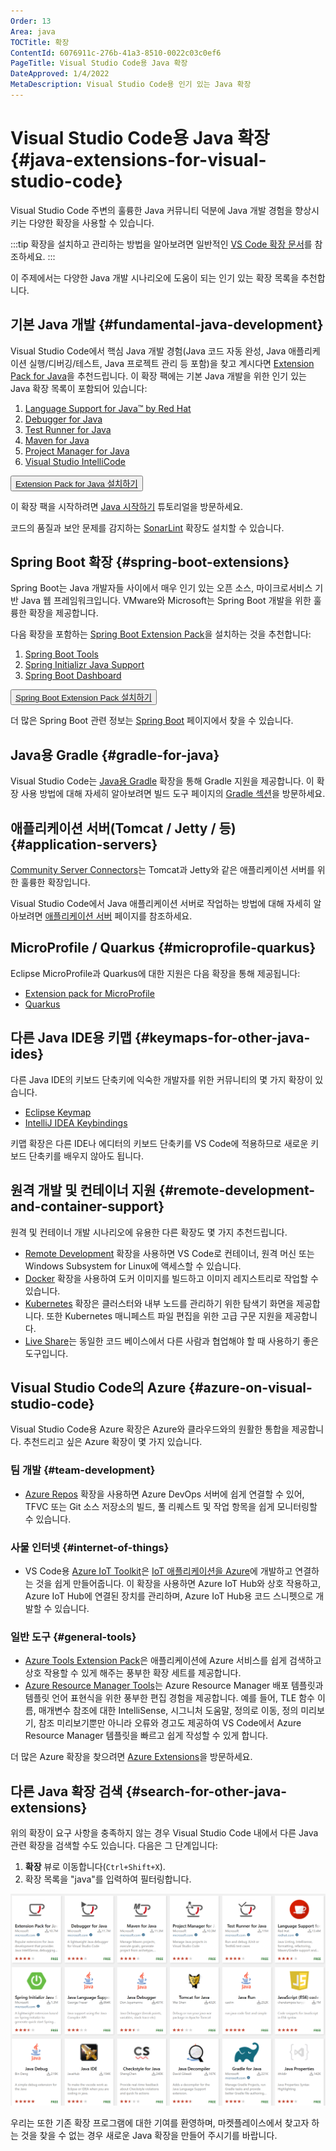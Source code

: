 ```yaml
---
Order: 13
Area: java
TOCTitle: 확장
ContentId: 6076911c-276b-41a3-8510-0022c03c0ef6
PageTitle: Visual Studio Code용 Java 확장
DateApproved: 1/4/2022
MetaDescription: Visual Studio Code용 인기 있는 Java 확장
---
```


# Visual Studio Code용 Java 확장 {#java-extensions-for-visual-studio-code}

Visual Studio Code 주변의 훌륭한 Java 커뮤니티 덕분에 Java 개발 경험을 향상시키는 다양한 확장을 사용할 수 있습니다.

:::tip
확장을 설치하고 관리하는 방법을 알아보려면 일반적인 [VS Code 확장 문서](/docs/editor/extension-marketplace.md)를 참조하세요.
:::

이 주제에서는 다양한 Java 개발 시나리오에 도움이 되는 인기 있는 확장 목록을 추천합니다.

## 기본 Java 개발 {#fundamental-java-development}

Visual Studio Code에서 핵심 Java 개발 경험(Java 코드 자동 완성, Java 애플리케이션 실행/디버깅/테스트, Java 프로젝트 관리 등 포함)을 찾고 계시다면 [Extension Pack for Java](https://marketplace.visualstudio.com/items?itemName=vscjava.vscode-java-pack)을 추천드립니다. 이 확장 팩에는 기본 Java 개발을 위한 인기 있는 Java 확장 목록이 포함되어 있습니다:

1. [Language Support for Java™ by Red Hat](https://marketplace.visualstudio.com/items?itemName=redhat.java)
2. [Debugger for Java](https://marketplace.visualstudio.com/items?itemName=vscjava.vscode-java-debug)
3. [Test Runner for Java](https://marketplace.visualstudio.com/items?itemName=vscjava.vscode-java-test)
4. [Maven for Java](https://marketplace.visualstudio.com/items?itemName=vscjava.vscode-maven)
5. [Project Manager for Java](https://marketplace.visualstudio.com/items?itemName=vscjava.vscode-java-dependency)
6. [Visual Studio IntelliCode](https://marketplace.visualstudio.com/items?itemName=VisualStudioExptTeam.vscodeintellicode)

<button><a class="install-extension-btn" href="vscode:extension/vscjava.vscode-java-pack">Extension Pack for Java 설치하기</a></button>

이 확장 팩을 시작하려면 [Java 시작하기](/docs/java/java-tutorial.md) 튜토리얼을 방문하세요.

코드의 품질과 보안 문제를 감지하는 [SonarLint](https://marketplace.visualstudio.com/items?itemName=SonarSource.sonarlint-vscode) 확장도 설치할 수 있습니다.

## Spring Boot 확장 {#spring-boot-extensions}

Spring Boot는 Java 개발자들 사이에서 매우 인기 있는 오픈 소스, 마이크로서비스 기반 Java 웹 프레임워크입니다. VMware와 Microsoft는 Spring Boot 개발을 위한 훌륭한 확장을 제공합니다.

다음 확장을 포함하는 [Spring Boot Extension Pack](https://marketplace.visualstudio.com/items?itemName=vvmware.vscode-boot-dev-pack)을 설치하는 것을 추천합니다:

1. [Spring Boot Tools](https://marketplace.visualstudio.com/items?itemName=vmware.vscode-spring-boot)
2. [Spring Initializr Java Support](https://marketplace.visualstudio.com/items?itemName=vscjava.vscode-spring-initializr)
3. [Spring Boot Dashboard](https://marketplace.visualstudio.com/items?itemName=vscjava.vscode-spring-boot-dashboard)

<button><a class="install-extension-btn" href="vscode:extension/vmware.vscode-boot-dev-pack">Spring Boot Extension Pack 설치하기</a></button>

더 많은 Spring Boot 관련 정보는 [Spring Boot](/docs/java/java-spring-boot.md) 페이지에서 찾을 수 있습니다.

## Java용 Gradle {#gradle-for-java}

Visual Studio Code는 [Java용 Gradle](https://marketplace.visualstudio.com/items?itemName=vscjava.vscode-gradle) 확장을 통해 Gradle 지원을 제공합니다. 이 확장 사용 방법에 대해 자세히 알아보려면 빌드 도구 페이지의 [Gradle 섹션](/docs/java/java-build.md#gradle)을 방문하세요.

## 애플리케이션 서버(Tomcat / Jetty / 등) {#application-servers}

[Community Server Connectors](https://marketplace.visualstudio.com/items?itemName=redhat.vscode-community-server-connector)는 Tomcat과 Jetty와 같은 애플리케이션 서버를 위한 훌륭한 확장입니다.

Visual Studio Code에서 Java 애플리케이션 서버로 작업하는 방법에 대해 자세히 알아보려면 [애플리케이션 서버](/docs/java/java-tomcat-jetty.md) 페이지를 참조하세요.

## MicroProfile / Quarkus {#microprofile-quarkus}

Eclipse MicroProfile과 Quarkus에 대한 지원은 다음 확장을 통해 제공됩니다:

- [Extension pack for MicroProfile](https://marketplace.visualstudio.com/items?itemName=MicroProfile-Community.vscode-microprofile-pack)
- [Quarkus](https://marketplace.visualstudio.com/items?itemName=redhat.vscode-quarkus)

## 다른 Java IDE용 키맵 {#keymaps-for-other-java-ides}

다른 Java IDE의 키보드 단축키에 익숙한 개발자를 위한 커뮤니티의 몇 가지 확장이 있습니다.

- [Eclipse Keymap](https://marketplace.visualstudio.com/items?itemName=alphabotsec.vscode-eclipse-keybindings)
- [IntelliJ IDEA Keybindings](https://marketplace.visualstudio.com/items?itemName=k--kato.intellij-idea-keybindings)

키맵 확장은 다른 IDE나 에디터의 키보드 단축키를 VS Code에 적용하므로 새로운 키보드 단축키를 배우지 않아도 됩니다.

## 원격 개발 및 컨테이너 지원 {#remote-development-and-container-support}

원격 및 컨테이너 개발 시나리오에 유용한 다른 확장도 몇 가지 추천드립니다.

- [Remote Development](/docs/remote/remote-overview.md) 확장을 사용하면 VS Code로 컨테이너, 원격 머신 또는 Windows Subsystem for Linux에 액세스할 수 있습니다.
- [Docker](https://marketplace.visualstudio.com/items?itemName=ms-azuretools.vscode-docker) 확장을 사용하여 도커 이미지를 빌드하고 이미지 레지스트리로 작업할 수 있습니다.
- [Kubernetes](https://marketplace.visualstudio.com/items?itemName=ms-kubernetes-tools.vscode-kubernetes-tools) 확장은 클러스터와 내부 노드를 관리하기 위한 탐색기 화면을 제공합니다. 또한 Kubernetes 매니페스트 파일 편집을 위한 고급 구문 지원을 제공합니다.
- [Live Share](https://marketplace.visualstudio.com/items?itemName=MS-vsliveshare.vsliveshare)는 동일한 코드 베이스에서 다른 사람과 협업해야 할 때 사용하기 좋은 도구입니다.

## Visual Studio Code의 Azure {#azure-on-visual-studio-code}

Visual Studio Code용 Azure 확장은 Azure와 클라우드와의 원활한 통합을 제공합니다. 추천드리고 싶은 Azure 확장이 몇 가지 있습니다.

### 팀 개발 {#team-development}

- [Azure Repos](https://marketplace.visualstudio.com/items?itemName=ms-vsts.team) 확장을 사용하면 Azure DevOps 서버에 쉽게 연결할 수 있어, TFVC 또는 Git 소스 저장소의 빌드, 풀 리퀘스트 및 작업 항목을 쉽게 모니터링할 수 있습니다.

### 사물 인터넷 {#internet-of-things}

- VS Code용 [Azure IoT Toolkit](https://marketplace.visualstudio.com/items?itemName=vsciot-vscode.azure-iot-toolkit)은 [IoT 애플리케이션을 Azure](https://learn.microsoft.com/azure/?product=iot)에 개발하고 연결하는 것을 쉽게 만들어줍니다. 이 확장을 사용하면 Azure IoT Hub와 상호 작용하고, Azure IoT Hub에 연결된 장치를 관리하며, Azure IoT Hub용 코드 스니펫으로 개발할 수 있습니다.

### 일반 도구 {#general-tools}

- [Azure Tools Extension Pack](https://marketplace.visualstudio.com/items?itemName=ms-vscode.vscode-node-azure-pack)은 애플리케이션에 Azure 서비스를 쉽게 검색하고 상호 작용할 수 있게 해주는 풍부한 확장 세트를 제공합니다.
- [Azure Resource Manager Tools](https://marketplace.visualstudio.com/items?itemName=msazurermtools.azurerm-vscode-tools)는 Azure Resource Manager 배포 템플릿과 템플릿 언어 표현식을 위한 풍부한 편집 경험을 제공합니다. 예를 들어, TLE 함수 이름, 매개변수 참조에 대한 IntelliSense, 시그니처 도움말, 정의로 이동, 정의 미리보기, 참조 미리보기뿐만 아니라 오류와 경고도 제공하여 VS Code에서 Azure Resource Manager 템플릿을 빠르고 쉽게 작성할 수 있게 합니다.

더 많은 Azure 확장을 찾으려면 [Azure Extensions](/docs/azure/extensions.md)을 방문하세요.

## 다른 Java 확장 검색 {#search-for-other-java-extensions}

위의 확장이 요구 사항을 충족하지 않는 경우 Visual Studio Code 내에서 다른 Java 관련 확장을 검색할 수도 있습니다. 다음은 그 단계입니다:

1. **확장** 뷰로 이동합니다(`Ctrl+Shift+X`).
2. 확장 목록을 "java"를 입력하여 필터링합니다.

![Java 확장](images/extensions/extensions.png)

우리는 또한 기존 확장 프로그램에 대한 기여를 환영하며, 마켓플레이스에서 찾고자 하는 것을 찾을 수 없는 경우 새로운 Java 확장을 만들어 주시기를 바랍니다.
